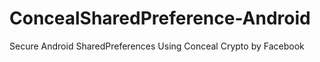 # ConcealSharedPreference-Android
Secure Android SharedPreferences Using Conceal Crypto by Facebook
